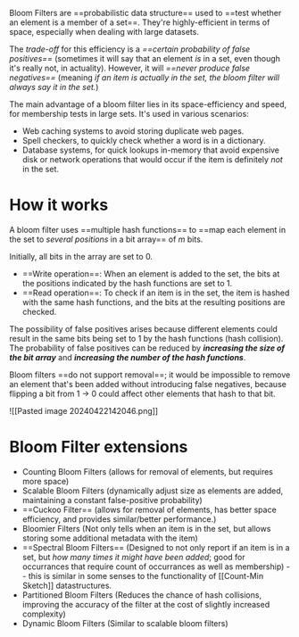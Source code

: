
Bloom Filters are ==probabilistic data structure== used to ==test whether an element is a member of a set==.
They're highly-efficient in terms of space, especially when dealing with large datasets.

The *trade-off* for this efficiency is a *==certain probability of false positives==* (sometimes it will say that an element *is* in a set, even though it's really not, in actuality).
However, it will *==never produce false negatives==* (meaning *if an item is actually in the set, the bloom filter will always say it in the set.*)

The main advantage of a bloom filter lies in its space-efficiency and speed, for membership tests in large sets.
It's used in various scenarios:
- Web caching systems to avoid storing duplicate web pages.
- Spell checkers, to quickly check whether a word is in a dictionary.
- Database systems, for quick lookups in-memory that avoid expensive disk or network operations that would occur if the item is definitely *not* in the set.

# How it works
A bloom filter uses ==multiple hash functions== to ==map each element in the set to *several positions* in a bit array== of $m$ bits.

Initially, all bits in the array are set to 0.
- ==Write operation==: When an element is added to the set, the bits at the positions indicated by the hash functions are set to 1.
- ==Read operation==: To check if an item is in the set, the item is hashed with the same hash functions, and the bits at the resulting positions are checked.

The possibility of false positives arises because different elements could result in the same bits being set to 1 by the hash functions (hash collision).
The probability of false positives can be reduced by ***increasing the size of the bit array*** and ***increasing the number of the hash functions***.

Bloom filters ==do not support removal==; it would be impossible to remove an element that's been added without introducing false negatives, because flipping a bit from 1 -> 0 could affect other elements that hash to that bit.


![[Pasted image 20240422142046.png]]

# Bloom Filter extensions
- Counting Bloom Filters (allows for removal of elements, but requires more space)
- Scalable Bloom Filters (dynamically adjust size as elements are added, maintaining a constant false-positive probability)
- ==Cuckoo Filter== (allows for removal of elements, has better space efficiency, and provides similar/better performance.)
- Bloomier Filters (Not only tells when an item is in the set, but allows storing some additional metadata with the item)
- ==Spectral Bloom Filters== (Designed to not only report if an item is in a set, but *how many times it might have been added*; good for occurrances that require count of occurrances as well as membership) -- this is similar in some senses to the functionality of [[Count-Min Sketch]] datastructures.
- Partitioned Bloom Filters (Reduces the chance of hash collisions, improving the accuracy of the filter at the cost of slightly increased complexity)
- Dynamic Bloom Filters (Similar to scalable bloom filters)

